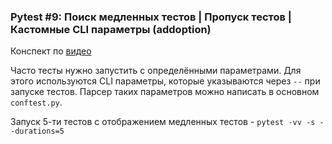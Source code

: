 ### Pytest #9: Поиск медленных тестов | Пропуск тестов | Кастомные CLI параметры (addoption)

Конспект по [видео](https://www.youtube.com/watch?v=jsrxqoVasyw&list=PLeLN0qH0-mCVdHgdjlnKTl4jKuJgCK-4b&index=11)

Часто тесты нужно запустить с определёнными параметрами. Для этого используются CLI параметры, которые указываются через `--` при запуске тестов. Парсер таких параметров можно написать в основном `conftest.py`.

Запуск 5-ти тестов с отображением медленных тестов - `pytest -vv -s --durations=5`